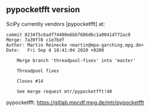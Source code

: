 
pypocketfft version
-------------------

SciPy currently vendors [pypocketfft] at:

    commit 8234f5c6adf74490e6bbf686d6c1a0041d772ac9
    Merge: 7a39f78 c1e7bdf
    Author: Martin Reinecke <martin@mpa-garching.mpg.de>
    Date:   Fri Sep 4 18:41:04 2020 +0200

        Merge branch 'threadpool-fixes' into 'master'

        Threadpool fixes

        Closes #14

        See merge request mtr/pypocketfft!40

pypocketfft: https://gitlab.mpcdf.mpg.de/mtr/pypocketfft
